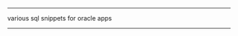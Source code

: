 ************************************
various sql snippets for oracle apps
************************************
